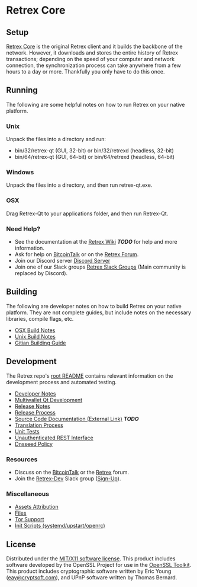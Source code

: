 Retrex Core
=====================

Setup
---------------------
[Retrex Core](http://retrex.tech/wallet) is the original Retrex client and it builds the backbone of the network. However, it downloads and stores the entire history of Retrex transactions; depending on the speed of your computer and network connection, the synchronization process can take anywhere from a few hours to a day or more. Thankfully you only have to do this once.

Running
---------------------
The following are some helpful notes on how to run Retrex on your native platform.

### Unix

Unpack the files into a directory and run:

- bin/32/retrex-qt (GUI, 32-bit) or bin/32/retrexd (headless, 32-bit)
- bin/64/retrex-qt (GUI, 64-bit) or bin/64/retrexd (headless, 64-bit)

### Windows

Unpack the files into a directory, and then run retrex-qt.exe.

### OSX

Drag Retrex-Qt to your applications folder, and then run Retrex-Qt.

### Need Help?

* See the documentation at the [Retrex Wiki](https://en.bitcoin.it/wiki/Main_Page) ***TODO***
for help and more information.
* Ask for help on [BitcoinTalk](https://bitcointalk.org/index.php?topic=1262920.0) or on the [Retrex Forum](http://forum.retrex.tech/).
* Join our Discord server [Discord Server](https://discord.retrex.tech)
* Join one of our Slack groups [Retrex Slack Groups](https://retrex.tech/slack-logins/) (Main community is replaced by Discord).

Building
---------------------
The following are developer notes on how to build Retrex on your native platform. They are not complete guides, but include notes on the necessary libraries, compile flags, etc.

- [OSX Build Notes](build-osx.md)
- [Unix Build Notes](build-unix.md)
- [Gitian Building Guide](gitian-building.md)

Development
---------------------
The Retrex repo's [root README](https://github.com/Retrex-Project/Retrex/blob/master/README.md) contains relevant information on the development process and automated testing.

- [Developer Notes](developer-notes.md)
- [Multiwallet Qt Development](multiwallet-qt.md)
- [Release Notes](release-notes.md)
- [Release Process](release-process.md)
- [Source Code Documentation (External Link)](https://dev.visucore.com/bitcoin/doxygen/) ***TODO***
- [Translation Process](translation_process.md)
- [Unit Tests](unit-tests.md)
- [Unauthenticated REST Interface](REST-interface.md)
- [Dnsseed Policy](dnsseed-policy.md)

### Resources

* Discuss on the [BitcoinTalk](https://bitcointalk.org/index.php?topic=1262920.0) or the [Retrex](http://forum.retrex.tech/) forum.
* Join the [Retrex-Dev](https://retrex-dev.slack.com/) Slack group ([Sign-Up](https://retrex-dev.herokuapp.com/)).

### Miscellaneous
- [Assets Attribution](assets-attribution.md)
- [Files](files.md)
- [Tor Support](tor.md)
- [Init Scripts (systemd/upstart/openrc)](init.md)

License
---------------------
Distributed under the [MIT/X11 software license](http://www.opensource.org/licenses/mit-license.php).
This product includes software developed by the OpenSSL Project for use in the [OpenSSL Toolkit](https://www.openssl.org/). This product includes
cryptographic software written by Eric Young ([eay@cryptsoft.com](mailto:eay@cryptsoft.com)), and UPnP software written by Thomas Bernard.
